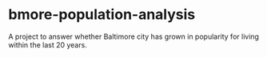 # bmore-population-analysis
A project to answer whether Baltimore city has grown in popularity for living within the last 20 years. 
